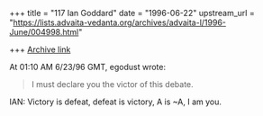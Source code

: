 +++
title = "117 Ian Goddard"
date = "1996-06-22"
upstream_url = "https://lists.advaita-vedanta.org/archives/advaita-l/1996-June/004998.html"

+++
[Archive link](https://lists.advaita-vedanta.org/archives/advaita-l/1996-June/004998.html)

 At 01:10 AM 6/23/96 GMT, egodust wrote:
 >
 > I must declare you the victor of this debate.

IAN: Victory is defeat, defeat is victory, A is ~A, I am you.

